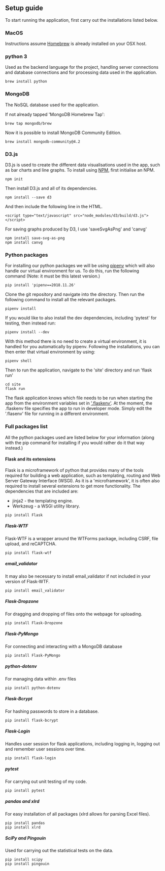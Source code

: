 ## Setup guide
To start running the application, first carry out the installations listed below.

### MacOS

Instructions assume [Homebrew](https://brew.sh/) is already installed on your OSX host.

### python 3

Used as the backend language for the project, handling server connections and database connections and for processing data used in the application.

```
brew install python
```


### MongoDB

The NoSQL database used for the application.

If not already tapped 'MongoDB Homebrew Tap':

```
brew tap mongodb/brew
```

Now it is possible to install MongoDB Community Edition.

```
brew install mongodb-community@4.2
```

### D3.js

D3.js is used to create the different data visualisations used in the app, such as bar charts and line graphs. To install using [NPM](https://www.npmjs.com/get-npm), first initialise an NPM.

```
npm init
```

Then install D3.js and all of its dependencies.

```
npm install --save d3
```

And then include the following line in the HTML.

```
<script type="text/javascript" src="node_modules/d3/build/d3.js"></script>
```

For saving graphs produced by D3, I use 'saveSvgAsPng' and 'canvg'

```
npm install save-svg-as-png
npm install canvg
```


### Python packages

For installing our python packages we will be using [pipenv](https://pypi.org/project/pipenv/) which will also handle our virtual environment for us. To do this, run the following command (Note: it must be this latest version.)

```
pip install 'pipenv==2018.11.26'
```

Clone the git repository and navigate into the directory.
Then run the following command to install all the relevant packages.

```
pipenv install
```

If you would like to also install the dev dependencies, including 'pytest' for testing, then instead run:

```
pipenv install --dev
```

With this method there is no need to create a virtual environment, it is handled for you automatically by pipenv.
Following the installations, you can then enter that virtual environment by using:

```
pipenv shell
```

Then to run the application, navigate to the 'site' directory and run 'flask run'

```
cd site
flask run
```

The flask application knows which file needs to be run when starting the app from the environment variables set in ['.flaskenv'](./site/.flaskenv). At the moment, the .flaskenv file specifies the app to run in developer mode. Simply edit the '.flasenv' file for running in a different environment.

### Full packages list

All the python packages used are listed below for your information (along with the pip command for installing if you would rather do it that way instead.)

#### Flask and its extensions

Flask is a microframework of python that provides many of the tools required for building a web application, such as templating, routing and Web Server Gateway Interface (WSGI).
As it is a 'microframework', it is often also required to install several extensions to get more functionality.
The dependencies that are included are:

- jinja2 - the templating engine.
- Werkzeug - a WSGI utility library.

```
pip install Flask
```

##### Flask-WTF

Flask-WTF is a wrapper around the WTForms package, including CSRF, file upload, and reCAPTCHA.

```
pip install flask-wtf
```

##### email_validator

It may also be necessary to install email_validator if not included in your version of Flask-WTF.

```
pip install email_validator
```

##### Flask-Dropzone

For dragging and dropping of files onto the webpage for uploading.

```
pip install Flask-Dropzone
```
##### Flask-PyMongo

For connecting and interacting with a MongoDB database

```
pip install Flask-PyMongo
```
##### python-dotenv

For managing data within .env files

```
pip install python-dotenv
```

##### Flask-Bcrypt

For hashing passwords to store in a database.

```
pip install flask-bcrypt
```

##### Flask-Login

Handles user session for flask applications, including logging in, logging out and remember user sessions over time.

```
pip install flask-login
```

##### pytest

For carrying out unit testing of my code.

```
pip install pytest
```


##### pandas and xlrd

For easy installation of all packages (xlrd allows for parsing Excel files).

```
pip install pandas
pip install xlrd
```

##### SciPy and Pingouin

Used for carrying out the statistical tests on the data.

```
pip install scipy
pip install pingouin
```
